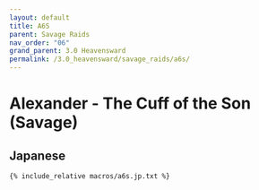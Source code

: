 ```yaml
---
layout: default
title: A6S
parent: Savage Raids
nav_order: "06"
grand_parent: 3.0 Heavensward
permalink: /3.0_heavensward/savage_raids/a6s/
---
```


# Alexander - The Cuff of the Son (Savage)

## Japanese
```
{% include_relative macros/a6s.jp.txt %}
```